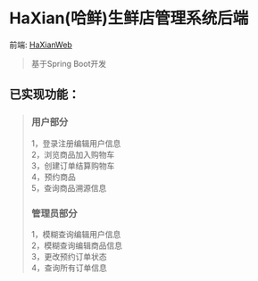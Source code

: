 # HaXian(哈鲜)生鲜店管理系统后端
前端: [HaXianWeb](https://github.com/Do0oMores/HaXianWeb)
> 基于Spring Boot开发  
  
## 已实现功能：
> ### 用户部分  
> 1，登录注册编辑用户信息  
> 2，浏览商品加入购物车    
> 3，创建订单结算购物车  
> 4，预约商品  
> 5，查询商品溯源信息  
> ### 管理员部分  
> 1，模糊查询编辑用户信息  
> 2，模糊查询编辑商品信息  
> 3，更改预约订单状态  
> 4，查询所有订单信息